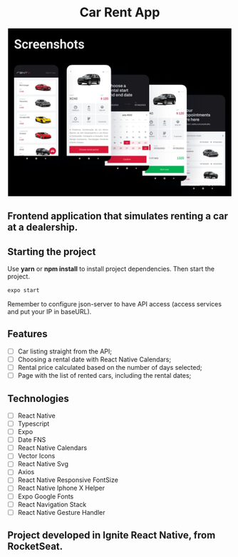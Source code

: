 <h1 align="center">
  Car Rent App
</h1>


![cover](.github/car-rent-app.png?style=flat)


## Frontend application that simulates renting a car at a dealership.

## Starting the project
Use **yarn** or **npm install** to install project dependencies.
Then start the project.

```cl
expo start
```

Remember to configure json-server to have API access (access services and put your IP in baseURL).

## Features

-   [ ] Car listing straight from the API;
-   [ ] Choosing a rental date with React Native Calendars;
-   [ ] Rental price calculated based on the number of days selected;
-   [ ] Page with the list of rented cars, including the rental dates;

## Technologies

-   [ ] React Native
-   [ ] Typescript
-   [ ] Expo
-   [ ] Date FNS
-   [ ] React Native Calendars
-   [ ] Vector Icons
-   [ ] React Native Svg
-   [ ] Axios
-   [ ] React Native Responsive FontSize
-   [ ] React Native Iphone X Helper
-   [ ] Expo Google Fonts
-   [ ] React Navigation Stack
-   [ ] React Native Gesture Handler

## Project developed in Ignite React Native, from RocketSeat.
<br />
